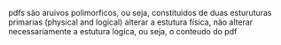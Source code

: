 pdfs são aruivos polimorficos, ou seja, constituidos de duas esturuturas primarias (physical and logical)
alterar a estutura física, não alterar necessariamente a estutura logica, ou seja, o conteudo do pdf
